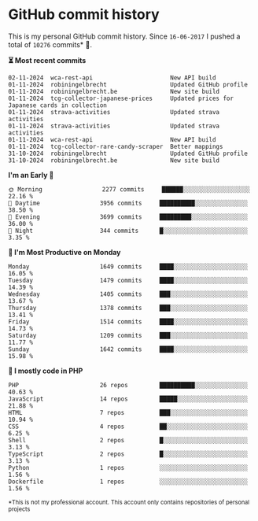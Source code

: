 # GitHub commit history
This is my personal GitHub commit history. Since <!--START_SECTION:first-commit-date-->`16-06-2017`<!--END_SECTION:first-commit-date--> I pushed a total of <!--START_SECTION:total-commit-count-->`10276`<!--END_SECTION:total-commit-count--> commits* 🎉.

<!--START_SECTION:most-recent-commits-->
**⏳ Most recent commits**
                                        
```text
02-11-2024  wca-rest-api                      New API build
01-11-2024  robiningelbrecht                  Updated GitHub profile
01-11-2024  robiningelbrecht.be               New site build
01-11-2024  tcg-collector-japanese-prices     Updated prices for Japanese cards in collection
01-11-2024  strava-activities                 Updated strava activities
01-11-2024  strava-activities                 Updated strava activities
01-11-2024  wca-rest-api                      New API build
01-11-2024  tcg-collector-rare-candy-scraper  Better mappings
31-10-2024  robiningelbrecht                  Updated GitHub profile
31-10-2024  robiningelbrecht.be               New site build
```
<!--END_SECTION:most-recent-commits-->  

<!--START_SECTION:commits-per-day-time-->
**I&#039;m an Early 🐤**

```text
🌞 Morning                 2277 commits     ██████░░░░░░░░░░░░░░░░░░░   22.16 %
🌆 Daytime                 3956 commits     ██████████░░░░░░░░░░░░░░░   38.50 %
🌃 Evening                 3699 commits     █████████░░░░░░░░░░░░░░░░   36.00 %
🌙 Night                   344 commits      █░░░░░░░░░░░░░░░░░░░░░░░░   3.35 %
```
<!--END_SECTION:commits-per-day-time-->  

<!--START_SECTION:commits-per-weekday-->
**📅 I&#039;m Most Productive on Monday**

```text
Monday                    1649 commits     ████░░░░░░░░░░░░░░░░░░░░░   16.05 %
Tuesday                   1479 commits     ████░░░░░░░░░░░░░░░░░░░░░   14.39 %
Wednesday                 1405 commits     ███░░░░░░░░░░░░░░░░░░░░░░   13.67 %
Thursday                  1378 commits     ███░░░░░░░░░░░░░░░░░░░░░░   13.41 %
Friday                    1514 commits     ████░░░░░░░░░░░░░░░░░░░░░   14.73 %
Saturday                  1209 commits     ███░░░░░░░░░░░░░░░░░░░░░░   11.77 %
Sunday                    1642 commits     ████░░░░░░░░░░░░░░░░░░░░░   15.98 %
```
<!--END_SECTION:commits-per-weekday-->  

<!--START_SECTION:repos-per-language-->
**💬 I mostly code in PHP**

```text
PHP                       26 repos         ██████████░░░░░░░░░░░░░░░   40.63 %
JavaScript                14 repos         █████░░░░░░░░░░░░░░░░░░░░   21.88 %
HTML                      7 repos          ███░░░░░░░░░░░░░░░░░░░░░░   10.94 %
CSS                       4 repos          ██░░░░░░░░░░░░░░░░░░░░░░░   6.25 %
Shell                     2 repos          █░░░░░░░░░░░░░░░░░░░░░░░░   3.13 %
TypeScript                2 repos          █░░░░░░░░░░░░░░░░░░░░░░░░   3.13 %
Python                    1 repos          ░░░░░░░░░░░░░░░░░░░░░░░░░   1.56 %
Dockerfile                1 repos          ░░░░░░░░░░░░░░░░░░░░░░░░░   1.56 %
```
<!--END_SECTION:repos-per-language-->  

<sub>*This is not my professional account. This account only contains repositories of personal projects</sub>
